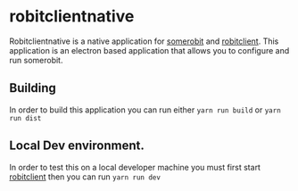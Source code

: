 # robitclientnative
Robitclientnative is a native application for [somerobit](https://github.com/JeffreyRiggle/somerobit) and [robitclient](https://github.com/JeffreyRiggle/robitclient). This application is an electron based application that allows you to configure and run somerobit.

## Building
In order to build this application you can run either `yarn run build` or `yarn run dist`

## Local Dev environment.
In order to test this on a local developer machine you must first start [robitclient](https://github.com/JeffreyRiggle/robitclient) then you can run `yarn run dev`